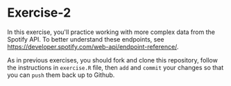 # Exercise-2

In this exercise, you'll practice working with more complex data from
the Spotify API. To better understand these endpoints, see
<https://developer.spotify.com/web-api/endpoint-reference/>.

As in previous exercises, you should fork and clone this repository,
follow the instructions in `exercise.R` file, then `add` and `commit`
your changes so that you can `push` them back up to Github.
